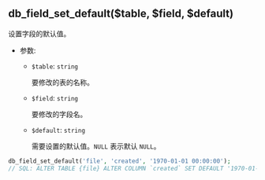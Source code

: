 ## db_field_set_default($table, $field, $default)

设置字段的默认值。

- 参数:
  - `$table`: `string`

    要修改的表的名称。

  - `$field`: `string`

    要修改的字段名。

  - `$default`: `string`

    需要设置的默认值。`NULL` 表示默认 `NULL`。

```php
db_field_set_default('file', 'created', '1970-01-01 00:00:00');
// SQL: ALTER TABLE {file} ALTER COLUMN `created` SET DEFAULT '1970-01-01 00:00:00'
```
